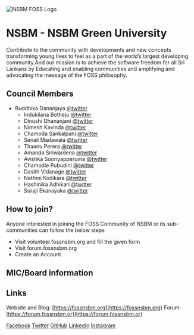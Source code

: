 ![NSBM FOSS Logo](https://github.com/fosslk/OpenDesign/blob/master/campus-clubs/NSBM/logo/2020/fossnsbmFullOriginal.png?raw=true#cc_logo)
# NSBM - NSBM Green University

Contribute to the community with developments and new concepts transforming young lives to feel as a part of the world’s largest developing community.And our mission is to achieve the software freedom for all Sri Lankans by Educating and enabling communities and amplifying and advocating the message of the FOSS philosophy.


## Council Members

* Buddhika Dananjaya [@twitter](https://twitter.com/BuddhikaDanan16)  
  - Indukilana Botheju [@twitter](https://twitter.com/IndukilanaB)
  - Dinushi Dhananjani [@twitter](https://twitter.com/vithanagedanu)
  - Nimesh Kavinda [@twitter](https://twitter.com/nimeshk_) 
  - Chamoda Sankalpani [@twitter](https://twitter.com/ChamodaSankalp2)
  - Senali Madawala [@twitter](https://twitter.com/MadawalaSenali)
  - Thaanu Perera [@twitter](https://twitter.com/ThaanuPerera)
  - Amanda Siriwardena [@twitter](https://twitter.com/AmandaSiriward1)
  - Avishka Sooriyapperuma [@twitter](https://twitter.com/AvishkaSooriya2)
  - Chamodie Pubudini [@twitter](https://twitter.com/CPubudini)
  - Dasith Vidanage [@twitter](https://twitter.com/dasithsv)
  - Nethmi Kodikara [@twitter](https://twitter.com/kodikara_nethmi)
  - Hashinika Adhikari [@twitter](https://twitter.com/)
  - Suraji Ekanayaka [@twitter](https://twitter.com/SurajiEkanayaka)


## How to join?

Anyone interested in joining the FOSS Community of NSBM or its sub-communities can follow the below steps

- Visit volunteer.fossnsbm.org and fill the given form
- Visit forum.fossnsbm.org
- Create an Account

## MIC/Board information

## Links

Website and Blog: [https://fossnsbm.org](https://fossnsbm.org)
Forum: [https://forum.fossnsbm.or](https://forum.fossnsbm.or)

[Facebook](https://www.facebook.com/foss.nsbm)
[Twitter](https://twitter.com/fossnsbm)
[GitHub](https://github.com/fossnsbm)
[LinkedIn](https://www.linkedin.com/company/fossnsbm/)
[Instagram](https://www.instagram.com/fossnsbm/)

